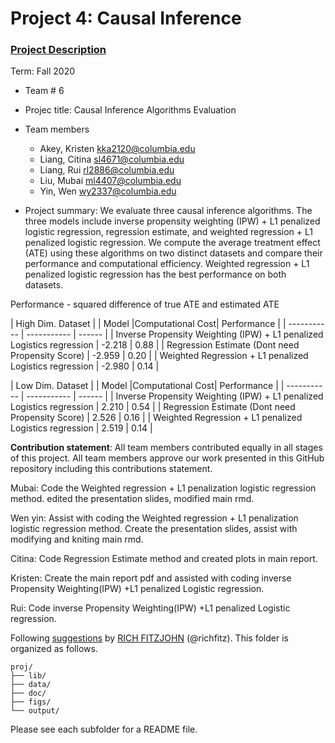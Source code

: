 # Project 4: Causal Inference

### [Project Description](doc/project4_desc.md)

Term: Fall 2020

+ Team # 6
+ Projec title: Causal Inference Algorithms Evaluation
+ Team members
	+ Akey, Kristen kka2120@columbia.edu
	+ Liang, Citina sl4671@columbia.edu
	+ Liang, Rui rl2886@columbia.edu
	+ Liu, Mubai ml4407@columbia.edu
	+ Yin, Wen wy2337@columbia.edu
	
+ Project summary: We evaluate three causal inference algorithms. The three models include inverse propensity weighting (IPW) + L1 penalized logistic regression, regression estimate, and weighted regression + L1 penalized logistic regression. We compute the average treatment effect (ATE) using these algorithms on two distinct datasets and compare their performance and computational efficiency. Weighted regression + L1 penalized logistic regression has the best performance on both datasets.

Performance - squared difference of true ATE and estimated ATE

| High Dim. Dataset |
| Model      |Computational Cost| Performance | 
| ----------- | ----------- | ------    |
| Inverse Propensity Weighting (IPW) + L1 penalized Logistics regression     |  -2.218    |  0.88     | 
| Regression Estimate (Dont need Propensity Score)      |  -2.959      |   0.20    | 
| Weighted Regression + L1 penalized Logistics regression      |   -2.980    |   0.14    |

| Low Dim. Dataset |
| Model      |Computational Cost| Performance | 
| ----------- | ----------- | ------    |
| Inverse Propensity Weighting (IPW) + L1 penalized Logistics regression     |   2.210    |  0.54     | 
| Regression Estimate (Dont need Propensity Score)      |   2.526   |  0.16     | 
| Weighted Regression + L1 penalized Logistics regression      |  2.519     |   0.14    |

**Contribution statement**: All team members contributed equally in all stages of this project. All team members approve our work presented in this GitHub repository including this contributions statement. 

Mubai: Code the Weighted regression + L1 penalization logistic regression method. edited the presentation slides, modified main rmd.

Wen yin: Assist with coding the Weighted regression + L1 penalization logistic regression method. Create the presentation slides, assist with modifying and kniting main rmd.

Citina: Code Regression Estimate method and created plots in main report.

Kristen: Create the main report pdf and assisted with coding inverse Propensity Weighting(IPW) +L1 penalized Logistic regression.

Rui: Code inverse Propensity Weighting(IPW) +L1 penalized Logistic regression.

Following [suggestions](http://nicercode.github.io/blog/2013-04-05-projects/) by [RICH FITZJOHN](http://nicercode.github.io/about/#Team) (@richfitz). This folder is organized as follows.

```
proj/
├── lib/
├── data/
├── doc/
├── figs/
└── output/
```

Please see each subfolder for a README file.


